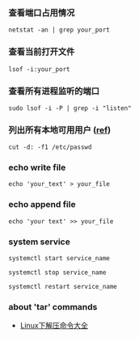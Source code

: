### 查看端口占用情况
`netstat -an | grep your_port`

### 查看当前打开文件
`lsof -i:your_port`

### 查看所有进程监听的端口
` sudo lsof -i -P | grep -i "listen" `

### 列出所有本地可用用户 ([ref](https://askubuntu.com/questions/410244/a-command-to-list-all-users-and-how-to-add-delete-modify-users))
` cut -d: -f1 /etc/passwd `

### echo write file
` echo 'your_text' > your_file `

### echo append file
` echo 'your text' >> your_file `

### system service 
` systemctl start service_name `

` systemctl stop service_name `

` systemctl restart service_name `

### about 'tar' commands
- [Linux下解压命令大全](http://www.cnblogs.com/eoiioe/archive/2008/09/20/1294681.html)
